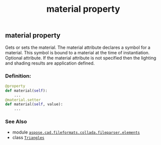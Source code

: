 ﻿---
title: material property
second_title: Aspose.CAD for Python via .NET API References
description: 
type: docs
weight: 60
url: /python-net/aspose.cad.fileformats.collada.fileparser.elements/triangles/material/
is_root: false
---

## material property


Gets or sets the material.
The material attribute declares a symbol for a material.
This symbol is bound to a material at the time of instantiation.
Optional attribute.
If the material attribute is not specified then the lighting and shading results are application defined.
### Definition:
```python
@property
def material(self):
    ...
@material.setter
def material(self, value):
    ...
```

### See Also
* module [`aspose.cad.fileformats.collada.fileparser.elements`](../../)
* class [`Triangles`](/cad/python-net/aspose.cad.fileformats.collada.fileparser.elements/triangles)
